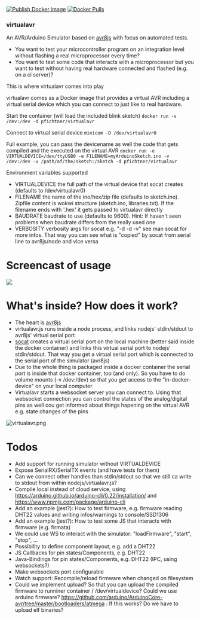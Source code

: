 [![Publish Docker image](https://github.com/pfichtner/virtualavr/actions/workflows/docker-publish.yml/badge.svg)](https://github.com/pfichtner/virtualavr/actions/workflows/docker-publish.yml)
[![Docker Pulls](https://img.shields.io/docker/pulls/pfichtner/virtualavr.svg?maxAge=604800)](https://hub.docker.com/r/pfichtner/virtualavr/)

### virtualavr

An AVR/Arduino Simulator based on [avr8js](https://github.com/wokwi/avr8js) with focus on automated tests. 
- You want to test your microcontroller program on an integration level without flashing a real microprocessor every time? 
- You want to test some code that interacts with a microprocessor but you want to test without having real hardware connected and flashed (e.g. on a ci server)?

This is where virtualavr comes into play

virtualavr comes as a Docker image that provides a virtual AVR including a virtual serial device which you can connect to just like to real hardware. 


Start the container (will load the included blink sketch)
```docker run -v /dev:/dev -d pfichtner/virtualavr```

Connect to virtual serial device
```minicom -D /dev/virtualavr0```

Full example, you can pass the devicename as well the code that gets compiled and the executed on the virtual AVR
```docker run -e VIRTUALDEVICE=/dev/ttyUSB0 -e FILENAME=myArduinoSketch.ino -v /dev:/dev -v /path/of/the/sketch:/sketch -d pfichtner/virtualavr```

Environment variables supported
- VIRTUALDEVICE the full path of the virtual device that socat creates (defaults to /dev/virtualavr0)
- FILENAME the name of the ino/hex/zip file (defaults to sketch.ino). Zipfile content is wokwi structure (sketch.ino, libraries.txt). If the filename ends with '.hex' it gets passed to virtualavr directly
- BAUDRATE baudrate to use (defaults to 9600). Hint: If haven't seen problems when baudrate differs from the really used one
- VERBOSITY verbosity args for socat e.g. "-d -d -v" see man socat for more infos. That way you can see what is "copied" by socat from serial line to avr8js/node and vice versa

# Screencast of usage
<a href="http://pfichtner.github.io/virtualavr-asciinema/"><img src="https://pfichtner.github.io/virtualavr-asciinema/asciinema-poster.png" /></a>


# What's inside? How does it work? 
- The heart is [avr8js](https://github.com/wokwi/avr8js)
- virtualavr.js runs inside a node process, and links nodejs' stdin/stdout to avr8js' virtual serial port
- [socat](http://www.dest-unreach.org/socat/) creates a virtual serial port on the local machine (better said inside the docker container) and links this virtual serial port to nodejs' stdin/stdout. That way you get a virtual serial port which is connected to the serial port of the simulator (avr8js)
- Due to the whole thing is packaged inside a docker container the serial port is inside that docker container, too (and only). So you have to do volume mounts (-v /dev:/dev) so that you get access to the "in-docker-device" on your local computer 
- Virtualavr starts a websocket server you can connect to. Using that websocket connection you can control the states of the analog/digital pins as well cou get informed about things hapening on the virtual AVR e.g. state changes of the pins 

![virtualavr.png](docs/images/virtualavr.png)

# Todos
- Add support for running simulator without VIRTUALDEVICE
- Expose SerialRX/SerialTX events (and have tests for them)
- Can we connect other handles than stdin/stdout so that we still ca write to stdout from within nodejs/virtualavr.js?
- Compile local instead of cloud service, using https://arduino.github.io/arduino-cli/0.22/installation/ and https://www.npmjs.com/package/arduino-cli
- Add an example (jest?): How to test firmware, e.g. firmware reading DHT22 values and writing infos/warnings to console/SSD1306
- Add an example (jest?): How to test some JS that interacts with firmware (e.g. firmata)
- We could use WS to interact with the simulator: "loadFirmware", "start", "stop", ...
- Possibility to define component layout, e.g. add a DHT22
- JS Callbacks for pin states/Components, e.g. DHT22
- Java-Bindings for pin states/Components, e.g. DHT22 (IPC, using websockets?)
- Make websockets port configurable
- Watch support: Recompile/reload firmware when changed on filesystem
- Could we implement upload? So that you can upload the compiled firmware to runniner container / /dev/virtualdevice?
  Could we use arduino firmware? https://github.com/arduino/ArduinoCore-avr/tree/master/bootloaders/atmega : If this works? Do we have to upload elf binaries?

